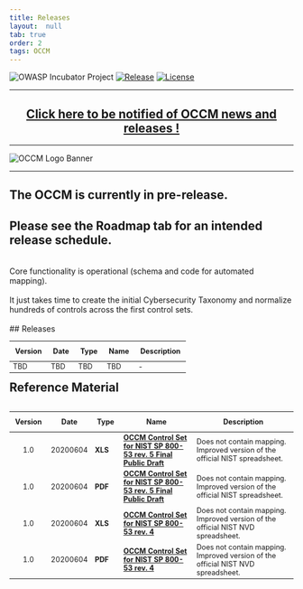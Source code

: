 ```yaml
---
title: Releases
layout:  null
tab: true
order: 2
tags: OCCM
---
```


<!-- Global site tag (gtag.js) - Google Analytics -->
<script async src="https://www.googletagmanager.com/gtag/js?id=UA-153589924-2"></script>
<script>
  window.dataLayer = window.dataLayer || [];
  function gtag(){dataLayer.push(arguments);}
  gtag('js', new Date());

  gtag('config', 'UA-153589924-2');
</script>

![OWASP Incubator Project](https://owasp.org/www-project-cyber-controls-matrix/assets/images/OWASP-Incubator_Project-blue.svg)
[![Release](https://owasp.org/www-project-cyber-controls-matrix/assets/images/release-tbd-blue.svg)](https://cybercontrolsmatrix.com/#div-releases)
[![License](https://owasp.org/www-project-cyber-controls-matrix/assets/images/license-CC--BY_4.0-blue.svg)](https://creativecommons.org/licenses/by/4.0/)

***
<p><h2 style="text-align:center" target="_blank"><a href="https://eepurl.com/g3kJBP">Click here to be notified of OCCM news and releases !</a></h2></p>

***
![OCCM Logo Banner](https://owasp.org/www-project-cyber-controls-matrix/assets/images/OCCM-logo-1000x348-wht.png)

***
## The OCCM is currently in pre-release.
## Please see the Roadmap tab for an intended release schedule.
<br>
Core functionality is operational (schema and code for automated mapping).<br>
<br>
It just takes time to create the initial Cybersecurity Taxonomy and normalize hundreds of controls across the first control sets.<br>
<br>
## Releases

<table align="left" style="font-size:90%;max-width:100%">
<thead>
  <tr>
    <th style="white-space:nowrap;padding:10px;vertical-align:top;text-align:center">Version</th>
    <th style="white-space:nowrap;padding:10px;vertical-align:top;text-align:center">Date</th>
    <th style="white-space:nowrap;padding:10px;vertical-align:top;text-align:center">Type</th>
    <th style="white-space:nowrap;padding:10px;vertical-align:top;text-align:center">Name</th>
    <th style="white-space:pre-line;padding:10px;vertical-align:top;text-align:center">Description</th>
  </tr>
</thead>
<tbody>
  <tr><td>TBD</td><td>TBD</td><td>TBD</td><td>TBD</td><td>-</td></tr>
</tbody>
</table>

<p><br></p>

## Reference Material

<table align="left" style="font-size:90%;max-width:100%">
<thead>
  <tr>
    <th style="white-space:nowrap;padding:10px;vertical-align:top;text-align:center">Version</th>
    <th style="white-space:nowrap;padding:10px;vertical-align:top;text-align:center">Date</th>
    <th style="white-space:nowrap;padding:10px;vertical-align:top;text-align:center">Type</th>
    <th style="white-space:nowrap;padding:10px;vertical-align:top;text-align:center">Name</th>
    <th style="white-space:pre-line;padding:10px;vertical-align:top;text-align:center">Description</th>
  </tr>
</thead>
<tbody>
  <tr><td style="text-align:center">1.0</td><td style="white-space:nowrap">20200604</td><td style="white-space:nowrap"><b>XLS</b></td><td><a href="https://www.cybercontrolsmatrix.com/Releases/OCCM Control Set - NIST SP 800-53 r5 Final Public Draft_v1.0.xlsx"><b>OCCM Control Set for NIST SP 800-53 rev. 5 Final Public Draft</b></a></td><td>Does not contain mapping. Improved version of the official NIST spreadsheet.</td></tr>
  <tr><td style="text-align:center">1.0</td><td style="white-space:nowrap">20200604</td><td style="white-space:nowrap"><b>PDF</b></td><td><a href="https://www.cybercontrolsmatrix.com/Releases/OCCM Control Set - NIST SP 800-53 r5 Final Public Draft_v1.0.pdf"><b>OCCM Control Set for NIST SP 800-53 rev. 5 Final Public Draft</b></a></td><td>Does not contain mapping. Improved version of the official NIST spreadsheet.</td></tr>
  <tr><td style="text-align:center">1.0</td><td style="white-space:nowrap">20200604</td><td style="white-space:nowrap"><b>XLS</b></td><td><a href="https://www.cybercontrolsmatrix.com/Releases/OCCM Control Set - NIST SP 800-53 r4_v1.0.xlsx"><b>OCCM Control Set for NIST SP 800-53 rev. 4</b></a></td><td>Does not contain mapping. Improved version of the official NIST NVD spreadsheet.</td></tr>
  <tr><td style="text-align:center">1.0</td><td style="white-space:nowrap">20200604</td><td style="white-space:nowrap"><b>PDF</b></td><td><a href="https://www.cybercontrolsmatrix.com/Releases/OCCM Control Set - NIST SP 800-53 r4_v1.0.pdf"><b>OCCM Control Set for NIST SP 800-53 rev. 4</b></a></td><td>Does not contain mapping. Improved version of the official NIST NVD spreadsheet.</td></tr>
</tbody>
</table>
